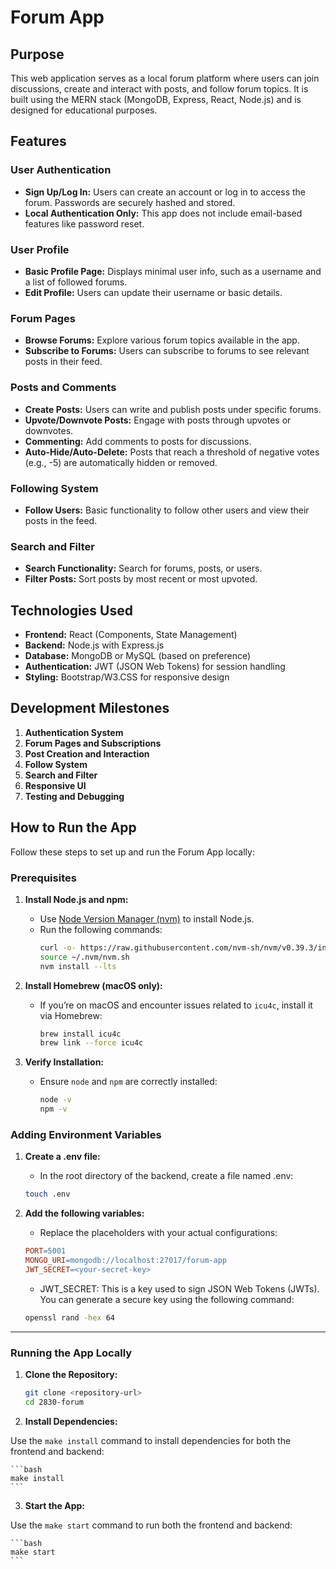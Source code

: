 # Forum App

## Purpose

This web application serves as a local forum platform where users can join discussions, create and interact with posts, and follow forum topics. It is built using the MERN stack (MongoDB, Express, React, Node.js) and is designed for educational purposes.

## Features

### User Authentication
- **Sign Up/Log In:** Users can create an account or log in to access the forum. Passwords are securely hashed and stored.
- **Local Authentication Only:** This app does not include email-based features like password reset.

### User Profile
- **Basic Profile Page:** Displays minimal user info, such as a username and a list of followed forums.
- **Edit Profile:** Users can update their username or basic details.

### Forum Pages
- **Browse Forums:** Explore various forum topics available in the app.
- **Subscribe to Forums:** Users can subscribe to forums to see relevant posts in their feed.

### Posts and Comments
- **Create Posts:** Users can write and publish posts under specific forums.
- **Upvote/Downvote Posts:** Engage with posts through upvotes or downvotes.
- **Commenting:** Add comments to posts for discussions.
- **Auto-Hide/Auto-Delete:** Posts that reach a threshold of negative votes (e.g., -5) are automatically hidden or removed.

### Following System
- **Follow Users:** Basic functionality to follow other users and view their posts in the feed.

### Search and Filter
- **Search Functionality:** Search for forums, posts, or users.
- **Filter Posts:** Sort posts by most recent or most upvoted.


## Technologies Used
- **Frontend:** React (Components, State Management)
- **Backend:** Node.js with Express.js
- **Database:** MongoDB or MySQL (based on preference)
- **Authentication:** JWT (JSON Web Tokens) for session handling
- **Styling:** Bootstrap/W3.CSS for responsive design

## Development Milestones
1. **Authentication System**
2. **Forum Pages and Subscriptions**
3. **Post Creation and Interaction**
4. **Follow System**
5. **Search and Filter**
6. **Responsive UI**
7. **Testing and Debugging**


## How to Run the App

Follow these steps to set up and run the Forum App locally:

### Prerequisites

1. **Install Node.js and npm:**
   - Use [Node Version Manager (nvm)](https://github.com/nvm-sh/nvm) to install Node.js.
   - Run the following commands:
     ```bash
     curl -o- https://raw.githubusercontent.com/nvm-sh/nvm/v0.39.3/install.sh | bash
     source ~/.nvm/nvm.sh
     nvm install --lts
     ```

2. **Install Homebrew (macOS only):**
   - If you’re on macOS and encounter issues related to `icu4c`, install it via Homebrew:
     ```bash
     brew install icu4c
     brew link --force icu4c
     ```

3. **Verify Installation:**
   - Ensure `node` and `npm` are correctly installed:
     ```bash
     node -v
     npm -v
     ```

### Adding Environment Variables
1.  **Create a .env file:**

    - In the root directory of the backend, create a file named .env:
    ```bash
    touch .env
    ```
2.  **Add the following variables:**

    - Replace the placeholders with your actual configurations:
    ```makefile
    PORT=5001
    MONGO_URI=mongodb://localhost:27017/forum-app
    JWT_SECRET=<your-secret-key>
    ```

    - JWT_SECRET: This is a key used to sign JSON Web Tokens (JWTs). You can generate a secure key using the following command:
    ```bash
    openssl rand -hex 64
    ```
---

### Running the App Locally

1. **Clone the Repository:**
   ```bash
   git clone <repository-url>
   cd 2830-forum
   ```

2. **Install Dependencies:**

Use the `make install` command to install dependencies for both the frontend and backend:

    ```bash
    make install
    ``` 

3. **Start the App:**

Use the `make start` command to run both the frontend and backend:

    ```bash
    make start
    ```




